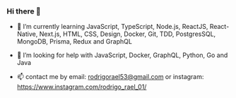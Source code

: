 ### Hi there 👋


- 🌱 I’m currently learning JavaScript, TypeScript, Node.js, ReactJS, React-Native, Next.js, HTML, CSS, Design, Docker, Git, TDD, PostgresSQL, MongoDB, Prisma, Redux and GraphQL

- 🤔 I’m looking for help with JavaScript, Docker, GraphQL, Python, Go and Java

- 📫 contact me by email: rodrigorael53@gmail.com or instagram: https://www.instagram.com/rodrigo_rael_01/
